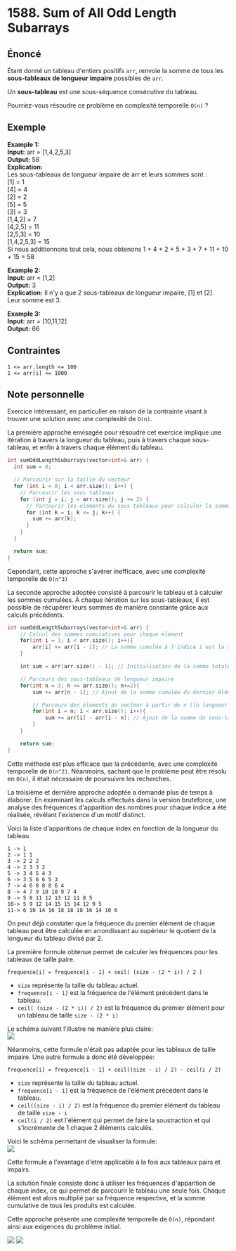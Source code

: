 # 1588. Sum of All Odd Length Subarrays

## Énoncé

Étant donné un tableau d'entiers positifs `arr`, renvoie la somme de tous les **sous-tableaux de longueur impaire** possibles de `arr`.

Un **sous-tableau** est une sous-séquence consécutive du tableau.

Pourriez-vous résoudre ce problème en complexité temporelle `O(n)` ?

## Exemple

**Example 1:**  
**Input:** arr = [1,4,2,5,3]  
**Output:** 58  
**Explication:**  
Les sous-tableaux de longueur impaire de arr et leurs sommes sont :  
[1] = 1  
[4] = 4  
[2] = 2  
[5] = 5  
[3] = 3  
[1,4,2] = 7  
[4,2,5] = 11  
[2,5,3] = 10  
[1,4,2,5,3] = 15  
Si nous additionnons tout cela, nous obtenons 1 + 4 + 2 + 5 + 3 + 7 + 11 + 10 + 15 = 58

**Example 2:**  
**Input:** arr = [1,2]  
**Output:** 3  
**Explication:** Il n'y a que 2 sous-tableaux de longueur impaire, [1] et [2]. Leur somme est 3.

**Example 3:**  
**Input:** arr = [10,11,12]  
**Output:** 66

## Contraintes

`1 <= arr.length <= 100`  
`1 <= arr[i] <= 1000`

## Note personnelle

Exercice intéressant, en particulier en raison de la contrainte visant à trouver une solution avec une complexité de `O(n)`.

La première approche envisagée pour résoudre cet exercice implique une itération à travers la longueur du tableau, puis à travers chaque sous-tableau, et enfin à travers chaque élément du tableau.

```cpp
int sumOddLengthSubarrays(vector<int>& arr) {
  int sum = 0;

  // Parcourir sur la taille du vecteur
  for (int i = 0; i < arr.size(); i++) {
    // Parcourir les sous tableaux
    for (int j = i; j < arr.size(); j += 2) {
      // Parcourir les elements du sous tableaux pour calculer la somme
      for (int k = i; k <= j; k++) {
        sum += arr[k];
      }
    }
  }

  return sum;
}
```

Cependant, cette approche s'avérer inefficace, avec une complexité temporelle de `O(n^3)`

La seconde approche adoptée consisté à parcourir le tableau et à calculer les sommes cumulées.
À chaque itération sur les sous-tableaux, il est possible de récupérer leurs sommes de manière constante grâce aux calculs précédents.

```cpp
int sumOddLengthSubarrays(vector<int>& arr) {
    // Calcul des sommes cumulatives pour chaque élément
    for(int i = 1; i < arr.size(); i++){
        arr[i] += arr[i - 1]; // La somme cumulée à l'indice i est la somme cumulée à l'indice précédent + la valeur actuelle
    }

    int sum = arr[arr.size() - 1]; // Initialisation de la somme totale avec la somme cumulée jusqu'au dernier élément

    // Parcours des sous-tableaux de longueur impaire
    for(int n = 3; n <= arr.size(); n+=2){
        sum += arr[n - 1]; // Ajout de la somme cumulée du dernier élément du sous-tableau au total

        // Parcours des éléments du vecteur à partir de n (la longueur du sous-tableau)
        for(int i = n; i < arr.size(); i++){
            sum += arr[i] - arr[i - n]; // Ajout de la somme du sous-tableau actuel au total
        }
    }

    return sum;
}
```

Cette méthode est plus efficace que la précédente, avec une complexité temporelle de `O(n^2)`. Néanmoins, sachant que le problème peut être résolu en `O(n)`, il était nécessaire de poursuivre les recherches.

La troisième et dernière approche adoptée a demandé plus de temps à élaborer. En examinant les calculs effectués dans la version bruteforce, une analyse des fréquences d'apparition des nombres pour chaque indice a été réalisée, révélant l'existence d'un motif distinct.

Voici la liste d'apparitions de chaque index en fonction de la longueur du tableau

```
1 -> 1
2 -> 1 1
3 -> 2 2 2
4 -> 2 3 3 2
5 -> 3 4 5 4 3
6 -> 3 5 6 6 5 3
7 -> 4 6 8 8 8 6 4
8 -> 4 7 9 10 10 9 7 4
9 -> 5 8 11 12 13 12 11 8 5
10-> 5 9 12 14 15 15 14 12 9 5
11-> 6 10 14 16 18 18 18 16 14 10 6
```

On peut déjà constater que la fréquence du premier élément de chaque tableau peut être calculée en arrondissant au supérieur le quotient de la longueur du tableau divisé par 2.

La première formule obtenue permet de calculer les fréquences pour les tableaux de taille paire.

`frequence[i] = frequence[i - 1] + ceil( (size - (2 * i)) / 2 )`

- `size` représente la taille du tableau actuel.
- `frequence[i - 1]` est la fréquence de l'élément précédent dans le tableau.
- `ceil( (size - (2 * i)) / 2)` est la fréquence du premier élément pour un tableau de taille `size - (2 * i)`

Le schéma suivant l'illustre ne manière plus claire:  
<img src="../imgs/1588-img1.png"/>

Néanmoins, cette formule n'était pas adaptée pour les tableaux de taille impaire. Une autre formule a donc été développée:

`frequence[i] = frequence[i - 1] + ceil((size - i) / 2) - ceil(i / 2)`

- `size` représente la taille du tableau actuel.
- `frequence[i - 1]` est la fréquence de l'élément précédent dans le tableau.
- `ceil((size - i) / 2)` est la fréquence du premier élément du tableau de taille `size - i`
- `ceil(i / 2)` est l'élément qui permet de faire la soustraction et qui s'incrémente de 1 chaque 2 éléments calculés.

Voici le schéma permettant de visualiser la formule:  
<img src="../imgs/1588-img2.png"/>

Cette formule a l'avantage d'etre applicable à la fois aux tableaux pairs et impairs.

La solution finale consiste donc à utiliser les fréquences d'apparition de chaque index, ce qui permet de parcourir le tableau une seule fois. Chaque élément est alors multiplié par sa fréquence respective, et la somme cumulative de tous les produits est calculée.

Cette approche présente une complexité temporelle de `O(n)`, répondant ainsi aux exigences du problème initial.

<img src="../imgs/1588-runtime.png"/>
<img src="../imgs/1588-memory.png"/>
